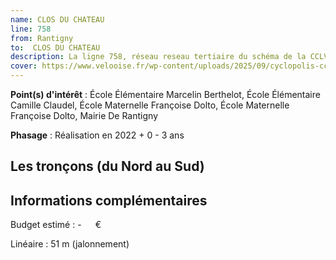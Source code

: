 ```yaml
---
name: CLOS DU CHATEAU
line: 758
from: Rantigny
to:  CLOS DU CHATEAU 
description: La ligne 758, réseau reseau tertiaire du schéma de la CCLVD (tronçon 158) concerne Rantigny - CLOS DU CHATEAU
cover: https://www.velooise.fr/wp-content/uploads/2025/09/cyclopolis-cclvd-158.jpg
---
```


**Point(s) d'intérêt** : École Élémentaire Marcelin Berthelot, École Élémentaire Camille Claudel, École Maternelle Françoise Dolto, École Maternelle Françoise Dolto, Mairie De Rantigny

**Phasage** : Réalisation en 2022 + 0 - 3 ans

## Les tronçons (du Nord au Sud)

## Informations complémentaires

Budget estimé :  -   € 

Linéaire : 51 m (jalonnement)

